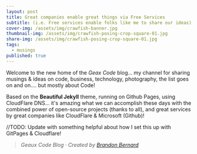 ```yaml
---
layout: post
title: Great companies enable great things via Free Services
subtitle: (i.e. Free services enable folks like me to share our ideas)
cover-img: /assets/img/crawfish-banner.jpg
thumbnail-img: /assets/img/crawfish-posing-crop-square-01.jpg
share-img: /assets/img/crawfish-posing-crop-square-01.jpg
tags:
  - musings
published: true
---
```

Welcome to the new home of the _Geax Code_ blog... my channel for sharing musings &amp; ideas on code, business, technology, photography, the list goes on and on.... but mostly about Code!

Based on the **Beautiful Jekyll** theme, running on Github Pages, using CloudFlare DNS... it's amazing what we can accomplish these days with the combined power of open-source projects (thanks to all), and great services by great companies like CloudFlare & Microsoft (Github)!

//TODO:  Update with something helpful about how I set this up with GitPages & Cloudflare!

> *Geaux Code Blog &middot; Created by [Brandon Bernard](https://cajuncoding.com)*
